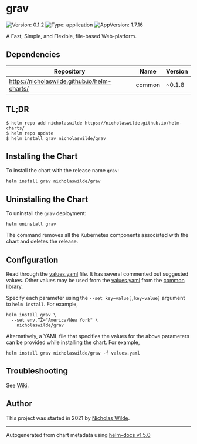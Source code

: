# grav

![Version: 0.1.2](https://img.shields.io/badge/Version-0.1.2-informational?style=flat-square) ![Type: application](https://img.shields.io/badge/Type-application-informational?style=flat-square) ![AppVersion: 1.7.16](https://img.shields.io/badge/AppVersion-1.7.16-informational?style=flat-square)

A Fast, Simple, and Flexible, file-based Web-platform.

## Dependencies

| Repository | Name | Version |
|------------|------|---------|
| https://nicholaswilde.github.io/helm-charts/ | common | ~0.1.8 |

## TL;DR
```console
$ helm repo add nicholaswilde https://nicholaswilde.github.io/helm-charts/
$ helm repo update
$ helm install grav nicholaswilde/grav
```

## Installing the Chart
To install the chart with the release name `grav`:
```console
helm install grav nicholaswilde/grav
```

## Uninstalling the Chart
To uninstall the `grav` deployment:
```console
helm uninstall grav
```
The command removes all the Kubernetes components associated with the chart and deletes the release.

## Configuration

Read through the [values.yaml](./values.yaml) file. It has several commented out suggested values.
Other values may be used from the [values.yaml](../common/values.yaml) from the [common library](../common).

Specify each parameter using the `--set key=value[,key=value]` argument to `helm install`. For example,
```console
helm install grav \
  --set env.TZ="America/New York" \
    nicholaswilde/grav
```

Alternatively, a YAML file that specifies the values for the above parameters can be provided while installing the chart.
For example,
```console
helm install grav nicholaswilde/grav -f values.yaml
```

## Troubleshooting
See [Wiki](https://github.com/nicholaswilde/helm-charts/wiki/Troubleshooting).

## Author
This project was started in 2021 by [Nicholas Wilde](https://github.com/nicholaswilde).

----------------------------------------------
Autogenerated from chart metadata using [helm-docs v1.5.0](https://github.com/norwoodj/helm-docs/releases/v1.5.0)
